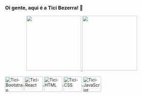 ### Oi gente, aqui é a Tici Bezerra! 👋

<div align="center">
  <a href="https://github.com/TiciB">
  <img height="180em" src="https://github-readme-stats.vercel.app/api?username=TiciB&show_icons=true&theme=synthwave&include_all_commits=true&count_private=true"/>
  <img height="180em" src="https://github-readme-stats.vercel.app/api/top-langs/?username=TiciB&layout=compact&langs_count=7&theme=synthwave"/>
</div>
<div style="display: inline_block"><br>
  <img align="center" alt="Tici-Bootstrap" height="50" width="60" src="https://cdn.jsdelivr.net/gh/devicons/devicon/icons/bootstrap/bootstrap-original-wordmark.svg">
  <img align="center" alt="Tici-React" height="50" width="60" src="https://cdn.jsdelivr.net/gh/devicons/devicon/icons/react/react-original-wordmark.svg">
  <img align="center" alt="Tici-HTML" height="50" width="60" src="https://cdn.jsdelivr.net/gh/devicons/devicon/icons/html5/html5-original-wordmark.svg">
  <img align="center" alt="Tici-CSS" height="50" width="60" src="https://cdn.jsdelivr.net/gh/devicons/devicon/icons/css3/css3-original-wordmark.svg">
  <img align="center" alt="Tici-JavaScript" height="50" width="60" src="https://cdn.jsdelivr.net/gh/devicons/devicon/icons/javascript/javascript-original.svg">
</div>

  ##
<!--
**TiciB/TiciB** is a ✨ _special_ ✨ repository because its `README.md` (this file) appears on your GitHub profile.

Here are some ideas to get you started:

- 🔭 I’m currently working on ...
- 🌱 I’m currently learning ...
- 👯 I’m looking to collaborate on ...
- 🤔 I’m looking for help with ...
- 💬 Ask me about ...
- 📫 How to reach me: ...
- 😄 Pronouns: ...
- ⚡ Fun fact: ...
-->

